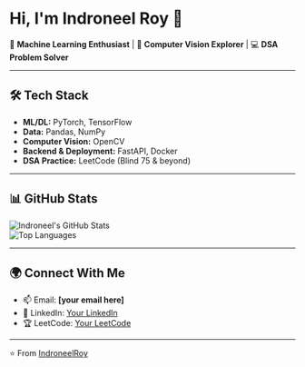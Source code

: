 # Hi, I'm Indroneel Roy 👋  

🚀 **Machine Learning Enthusiast** | 🤖 **Computer Vision Explorer** | 💻 **DSA Problem Solver**  

---

## 🛠️ Tech Stack  
- **ML/DL:** PyTorch, TensorFlow  
- **Data:** Pandas, NumPy  
- **Computer Vision:** OpenCV  
- **Backend & Deployment:** FastAPI, Docker  
- **DSA Practice:** LeetCode (Blind 75 & beyond)  

---

## 📊 GitHub Stats  
![Indroneel's GitHub Stats](https://github-readme-stats.vercel.app/api?username=IndroneelRoy&show_icons=true&theme=tokyonight)  
![Top Languages](https://github-readme-stats.vercel.app/api/top-langs/?username=IndroneelRoy&layout=compact&theme=tokyonight)  

---

## 🌍 Connect With Me  
- 📫 Email: **[your email here]**  
- 💼 LinkedIn: [Your LinkedIn](#)  
- 🏆 LeetCode: [Your LeetCode](#)  

---

⭐ From [IndroneelRoy](https://github.com/IndroneelRoy)
